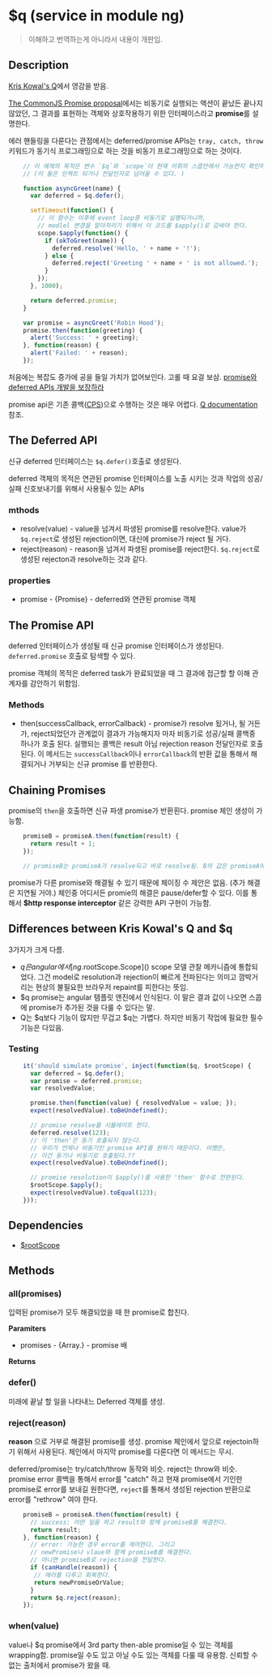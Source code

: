# $q (service in module ng)

> 이해하고 번역하는게 아니라서 내용이 개판임.

## Description
[Kris Kowal's Q]()에서 영감을 받음.

[The CommonJS Promise proposal]()에서는 비동기로 실행되는 액션이 끝났든 끝나지 않았던, 그 결과를 표현하는 객체와 상호작용하기 위한 인터페이스라고 **promise**를 설명한다.

에러 핸들링을 다룬다는 관점에서는 deferred/promise APIs는 `tray, catch, throw` 키워드가 동기식 프로그래밍으로 하는 것을 비동기 프로그래밍으로 하는 것이다.

```js
    // 이 예제의 목적은 변수 `$q`와 `scope`이 현재 어휘의 스콥안에서 가능한지 확인하는 것.
    // (이 둘은 인젝트 되거나 전달인자로 넘어올 수 있다. )

    function asyncGreet(name) {
      var deferred = $q.defer();

      setTimeout(function() {
        // 이 함수는 이후에 event loop중 비동기로 실행되거니까,
        // modlel 변경을 알아차리기 위해서 이 코드를 $apply()로 감싸야 한다.
        scope.$apply(function() {
          if (okToGreet(name)) {
            deferred.resolve('Hello, ' + name + '!');
          } else {
            deferred.reject('Greeting ' + name + ' is not allowed.');
          }
        });
      }, 1000);

      return deferred.promise;
    }

    var promise = asyncGreet('Robin Hood');
    promise.then(function(greeting) {
      alert('Success: ' + greeting);
    }, function(reason) {
      alert('Failed: ' + reason);
    });
```

처음에는 복잡도 증가에 공을 들일 가치가 없어보인다. 고롤 때 요걸 보삼. [promise와 deferred APIs 개발을 보장하라](https://github.com/kriskowal/uncommonjs/blob/master/promises/specification.md)

promise api은 기존 콜백([CPS](http://en.wikipedia.org/wiki/Continuation-passing_style))으로 수행하는 것은 매우 어렵다. [Q documentation](https://github.com/kriskowal/q) 참조.

## The Deferred API
신규 deferred 인터페이스는 `$q.defer()`호출로 생성된다.

deferred 객체의 목적은 연관된 promise 인터페이스를 노출 시키는 것과 작업의 성공/실패 신호보내기를 위해서 사용될수 있는 APIs

### mthods
* resolve(value) - value을 넘겨서 파생된 promise를 resolve한다. value가`$q.reject`로 생성된 rejection이면, 대신에 promise가 reject 될 거다.
* reject(reason) - reason을 넘겨서 파생된 promise를 reject한다. `$q.reject`로 생성된 rejecton과 resolve하는 것과 같다.

### properties
* promise - {Promise} - deferred와 연관된 promise 객체

## The Promise API
deferred 인터페이스가 생성될 때 신규 promise 인터페이스가 생성된다. `deferred.promise` 호출로 탐색할 수 있다.

promise 객체의 목적은 deferred task가 완료되었을 때 그 결과에 접근할 할 이해 관계자를 감안하기 위함임.

### Methods
* then(successCallback, errorCallback) - promise가 resolve 됬거나, 될 거든가, reject되었던가 관계없이  결과가 가능해지자 마자 비동기로 성공/실패 콜백중 하나가 호출 된다. 실행되는 콜백은 result 아님 rejection reason 전달인자로 호출된다.
이 메서드는 `successCallback`이나 `errorCallback`의 반환 값을 통해서 해결되거나 거부되는 신규 promise 를 반환한다.

## Chaining Promises
promise의 `then`을 호출하면 신규 파생 promise가 반환횐다.  promise 체인 생성이 가능함.

```js
    promiseB = promiseA.then(function(result) {
      return result + 1;
    });

    // promiseB는 promiseA가 resolve되고 바로 resolve됨. B의 값은 promiseA에서 1 증가된 값.
```

promise가 다른 promise와 해결될 수 있기 때문에 체이징 수 제안은 없음. (추가 해결은 지연될 거야.)
체인중 어디서든 promie의 해결은 pause/defer할 수 있다. 이를 통해서 **$http response interceptor** 같은 강력한 API 구현이 가능함.

## Differences between Kris Kowal's Q and $q
3가지가 크게 다름.
* $q은 angular에서 [ng.$rootScope.Scope]() scope 모델 관찰 메카니즘에 통합되었다. 그건 model로 resolution과 rejection이 빠르게 전파된다는 의미고 깜박거리는 현상의 불필요한 브라우저 repaint를 피한다는 뜻임.
* $q promise는 angular 탬플릿 앤진에서 인식된다. 이 말은 결과 값이 나오면 스콥에 promise가 추가된 것을 다룰 수 있다는 말.
* Q는 $q보다 기능이 많지만 무겁고 $q는 가볍다. 하지만 비동기 작업에 필요한 필수 기능은 다있음.

### Testing

```js
    it('should simulate promise', inject(function($q, $rootScope) {
      var deferred = $q.defer();
      var promise = deferred.promise;
      var resolvedValue;

      promise.then(function(value) { resolvedValue = value; });
      expect(resolvedValue).toBeUndefined();

      // promise resolve를 시뮬레이트 한다.
      deferred.resolve(123);
      // 이 'then'은 동기 호출되지 않는다.
      // 우리가 언제나 비동기인 promise API를 원하기 때문이다. 어쨌든,
      // 이건 동기나 비동기로 호출됬다.??
      expect(resolvedValue).toBeUndefined();

      // promise resolution이 $apply()를 사용한 'then' 함수로 전판된다.
      $rootScope.$apply();
      expect(resolvedValue).toEqual(123);
    }));
```

## Dependencies
* [$rootScope]()

## Methods
### all(promises)
입력된 promise가 모두 해결되었을 때 한 promise로 합친다.

**Paramiters**
* promises - {Array.<Promise>} - promise 배

**Returns**

### defer()
미래에 끝날 할 일을 나타내느 Deferred 객체를 생성.

### reject(reason)
**reason** 으로 거부로 해결된 promise를 생성. promise 체인에서 앞으로 rejectoin하기 위해서 사용된다. 체인에서 마지막 promise를 다룬다면 이 메서드는 무시.

deferred/promise는 try/catch/throw 동작와 비슷. reject는 throw와 비슷. promise error 콜백을 통해서 error를 "catch" 하고 현재 promise에서 기인한 promise로 error를 보내길 원한다면, `reject`를 통해서 생성된 rejection 반환으로 error를 "rethrow" 여야 한다.

```js
    promiseB = promiseA.then(function(result) {
      // success: 어떤 일을 하고 result와 함께 promiseB를 해결한다.
      return result;
    }, function(reason) {
      // error: 가능한 경우 error를 제어한다. 그리고
      // newPromise나 vlaue와 함께 promiseB를 해결한다.
      // 아니면 promiseB로 rejection을 전달한다.
      if (canHandle(reason)) {
       // 에러를 다루고 회복한다.
       return newPromiseOrValue;
      }
      return $q.reject(reason);
    });
```

### when(value)
value나 $q promise에서 3rd party then-able promise일 수 있는 객체를 wrapping함. promise일 수도 있고 아닐 수도 있는 객체를 다룰 때 유용함. 신뢰할 수 없는 출처에서 promise가 왔을 때.
